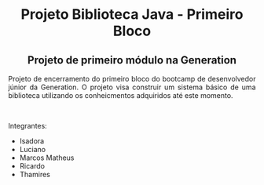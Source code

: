 <h1 align = center> Projeto Biblioteca Java - Primeiro Bloco </h1>
<h2 align = center>Projeto de primeiro módulo na Generation</h2>

<p align = justify> Projeto de encerramento do primeiro bloco do bootcamp de desenvolvedor júnior da Generation. O projeto visa construir um sistema básico de uma biblioteca utilizando os conheicmentos adquiridos até este momento.<p>
  
<br>

<p align = justify>Integrantes: </p>
  
  <ul>
    <li>Isadora</li>
    <li>Luciano</li>
    <li>Marcos Matheus</li>
    <li>Ricardo</li>
    <li>Thamires</li>
  </ul>

